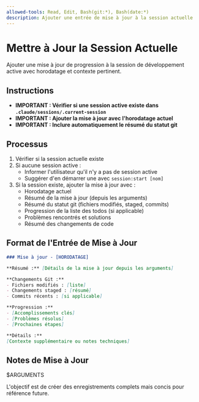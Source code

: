 ```yaml
---
allowed-tools: Read, Edit, Bash(git:*), Bash(date:*)
description: Ajouter une entrée de mise à jour à la session actuelle
---
```


# Mettre à Jour la Session Actuelle

Ajouter une mise à jour de progression à la session de développement active avec horodatage et contexte pertinent.

## Instructions

- **IMPORTANT : Vérifier si une session active existe dans `.claude/sessions/.current-session`**
- **IMPORTANT : Ajouter la mise à jour avec l'horodatage actuel**
- **IMPORTANT : Inclure automatiquement le résumé du statut git**

## Processus

1. Vérifier si la session actuelle existe
2. Si aucune session active :
   - Informer l'utilisateur qu'il n'y a pas de session active
   - Suggérer d'en démarrer une avec `session:start [nom]`
3. Si la session existe, ajouter la mise à jour avec :
   - Horodatage actuel
   - Résumé de la mise à jour (depuis les arguments)
   - Résumé du statut git (fichiers modifiés, staged, commits)
   - Progression de la liste des todos (si applicable)
   - Problèmes rencontrés et solutions
   - Résumé des changements de code

## Format de l'Entrée de Mise à Jour

```markdown
### Mise à jour - [HORODATAGE]

**Résumé :** [Détails de la mise à jour depuis les arguments]

**Changements Git :**
- Fichiers modifiés : [liste]
- Changements staged : [résumé]
- Commits récents : [si applicable]

**Progression :**
- [Accomplissements clés]
- [Problèmes résolus]
- [Prochaines étapes]

**Détails :**
[Contexte supplémentaire ou notes techniques]
```

## Notes de Mise à Jour

$ARGUMENTS

L'objectif est de créer des enregistrements complets mais concis pour référence future.